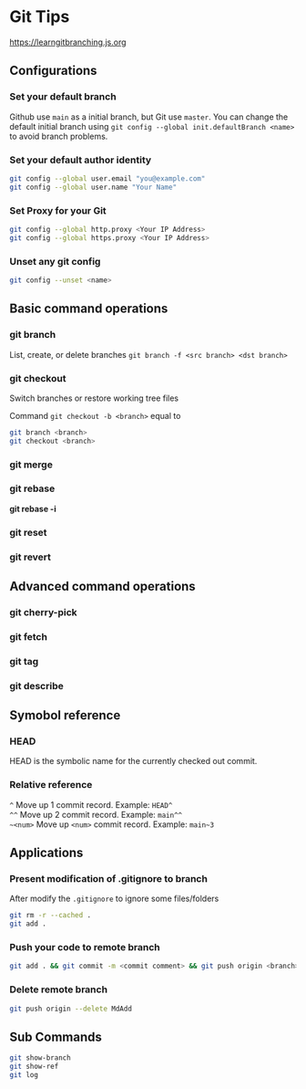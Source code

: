 # Git Tips 
https://learngitbranching.js.org

## Configurations
### Set your default branch
Github use `main` as a initial branch, but Git use `master`.
You can change the default initial branch using `git config --global init.defaultBranch <name>` to avoid branch problems.

### Set your default author identity
```bash
git config --global user.email "you@example.com"
git config --global user.name "Your Name"
```

### Set Proxy for your Git
```bash
git config --global http.proxy <Your IP Address>
git config --global https.proxy <Your IP Address>
```

### Unset any git config
```bash
git config --unset <name>
```

## Basic command operations
### git branch
List, create, or delete branches
`git branch -f <src branch> <dst branch>`

### git checkout
Switch branches or restore working tree files  

Command `git checkout -b <branch>` equal to 
```bash
git branch <branch>
git checkout <branch>
```

### git merge

### git rebase
**git rebase -i**

### git reset

### git revert

## Advanced command operations
### git cherry-pick

### git fetch

### git tag

### git describe

## Symobol reference
### HEAD
HEAD is the symbolic name for the currently checked out commit.  
### Relative reference
`^` Move up 1 commit record. Example: `HEAD^`  
`^^` Move up 2 commit record. Example: `main^^`  
`~<num>` Move up `<num>` commit record. Example: `main~3`  

## Applications
### Present modification of .gitignore to branch
After modify the `.gitignore` to ignore some files/folders
```bash
git rm -r --cached .
git add .
```

### Push your code to remote branch
```bash
git add . && git commit -m <commit comment> && git push origin <branch>
```

### Delete remote branch
```bash  
git push origin --delete MdAdd
```

## Sub Commands
```bash
git show-branch
git show-ref
git log
```
